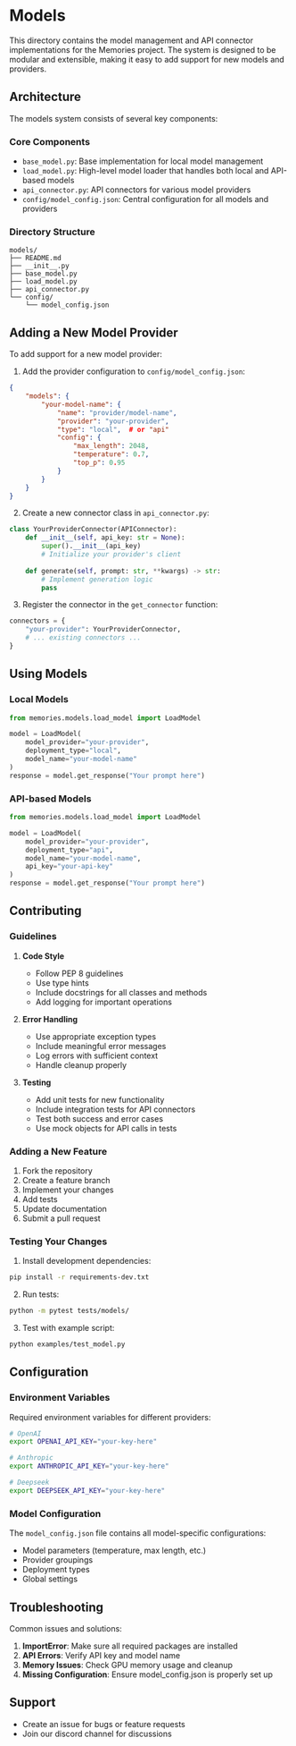 # Models

This directory contains the model management and API connector implementations for the Memories project. The system is designed to be modular and extensible, making it easy to add support for new models and providers.

## Architecture

The models system consists of several key components:

### Core Components

- `base_model.py`: Base implementation for local model management
- `load_model.py`: High-level model loader that handles both local and API-based models
- `api_connector.py`: API connectors for various model providers
- `config/model_config.json`: Central configuration for all models and providers

### Directory Structure

```
models/
├── README.md
├── __init__.py
├── base_model.py
├── load_model.py
├── api_connector.py
└── config/
    └── model_config.json
```

## Adding a New Model Provider

To add support for a new model provider:

1. Add the provider configuration to `config/model_config.json`:
```json
{
    "models": {
        "your-model-name": {
            "name": "provider/model-name",
            "provider": "your-provider",
            "type": "local",  # or "api"
            "config": {
                "max_length": 2048,
                "temperature": 0.7,
                "top_p": 0.95
            }
        }
    }
}
```

2. Create a new connector class in `api_connector.py`:
```python
class YourProviderConnector(APIConnector):
    def __init__(self, api_key: str = None):
        super().__init__(api_key)
        # Initialize your provider's client
        
    def generate(self, prompt: str, **kwargs) -> str:
        # Implement generation logic
        pass
```

3. Register the connector in the `get_connector` function:
```python
connectors = {
    "your-provider": YourProviderConnector,
    # ... existing connectors ...
}
```

## Using Models

### Local Models

```python
from memories.models.load_model import LoadModel

model = LoadModel(
    model_provider="your-provider",
    deployment_type="local",
    model_name="your-model-name"
)
response = model.get_response("Your prompt here")
```

### API-based Models

```python
from memories.models.load_model import LoadModel

model = LoadModel(
    model_provider="your-provider",
    deployment_type="api",
    model_name="your-model-name",
    api_key="your-api-key"
)
response = model.get_response("Your prompt here")
```

## Contributing

### Guidelines

1. **Code Style**
   - Follow PEP 8 guidelines
   - Use type hints
   - Include docstrings for all classes and methods
   - Add logging for important operations

2. **Error Handling**
   - Use appropriate exception types
   - Include meaningful error messages
   - Log errors with sufficient context
   - Handle cleanup properly

3. **Testing**
   - Add unit tests for new functionality
   - Include integration tests for API connectors
   - Test both success and error cases
   - Use mock objects for API calls in tests

### Adding a New Feature

1. Fork the repository
2. Create a feature branch
3. Implement your changes
4. Add tests
5. Update documentation
6. Submit a pull request

### Testing Your Changes

1. Install development dependencies:
```bash
pip install -r requirements-dev.txt
```

2. Run tests:
```bash
python -m pytest tests/models/
```

3. Test with example script:
```bash
python examples/test_model.py
```

## Configuration

### Environment Variables

Required environment variables for different providers:

```bash
# OpenAI
export OPENAI_API_KEY="your-key-here"

# Anthropic
export ANTHROPIC_API_KEY="your-key-here"

# Deepseek
export DEEPSEEK_API_KEY="your-key-here"
```

### Model Configuration

The `model_config.json` file contains all model-specific configurations:

- Model parameters (temperature, max length, etc.)
- Provider groupings
- Deployment types
- Global settings

## Troubleshooting

Common issues and solutions:

1. **ImportError**: Make sure all required packages are installed
2. **API Errors**: Verify API key and model name
3. **Memory Issues**: Check GPU memory usage and cleanup
4. **Missing Configuration**: Ensure model_config.json is properly set up

## Support

- Create an issue for bugs or feature requests
- Join our discord channel for discussions


